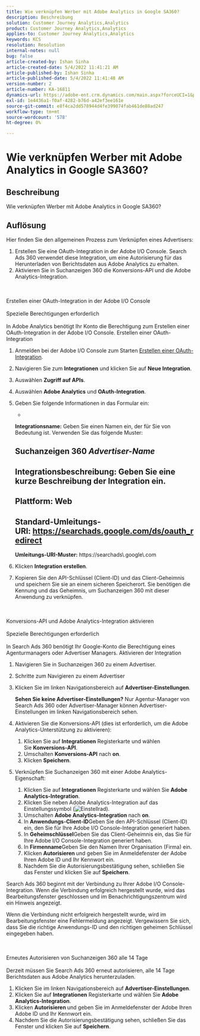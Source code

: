 ```yaml
---
title: Wie verknüpfen Werber mit Adobe Analytics in Google SA360?
description: Beschreibung
solution: Customer Journey Analytics,Analytics
product: Customer Journey Analytics,Analytics
applies-to: Customer Journey Analytics,Analytics
keywords: KCS
resolution: Resolution
internal-notes: null
bug: false
article-created-by: Ishan Sinha
article-created-date: 5/4/2022 11:41:21 AM
article-published-by: Ishan Sinha
article-published-date: 5/4/2022 11:41:48 AM
version-number: 2
article-number: KA-16811
dynamics-url: https://adobe-ent.crm.dynamics.com/main.aspx?forceUCI=1&pagetype=entityrecord&etn=knowledgearticle&id=2e22a71b-9fcb-ec11-a7b5-6045bd00db25
exl-id: 1e4436a1-f0af-4282-b76d-a42ef3ee161e
source-git-commit: e8f4ca2dd578944d4fe399074fab461de88ad247
workflow-type: tm+mt
source-wordcount: '578'
ht-degree: 0%

---
```


# Wie verknüpfen Werber mit Adobe Analytics in Google SA360?

## Beschreibung


Wie verknüpfen Werber mit Adobe Analytics in Google SA360?


## Auflösung


Hier finden Sie den allgemeinen Prozess zum Verknüpfen eines Advertisers:

1. Erstellen Sie eine OAuth-Integration in der Adobe I/O Console. Search Ads 360 verwendet diese Integration, um eine Autorisierung für das Herunterladen von Berichtsdaten aus Adobe Analytics zu erhalten.
2. Aktivieren Sie in Suchanzeigen 360 die Konversions-API und die Adobe Analytics-Integration.

<br><br>Erstellen einer OAuth-Integration in der Adobe I/O Console<br><br>Spezielle Berechtigungen erforderlich<br><br>
In Adobe Analytics benötigt Ihr Konto die Berechtigung zum Erstellen einer OAuth-Integration in der Adobe I/O Console.
Erstellen einer OAuth-Integration
1. Anmelden bei der Adobe I/O Console zum Starten [Erstellen einer OAuth-Integration](https://www.adobe.io/authentication/auth-methods.html#!AdobeDocs/adobeio-auth/master/AuthenticationOverview/OAuthIntegration.md).
2. Navigieren Sie zum <b>Integrationen</b> und klicken Sie auf <b>Neue Integration</b>.
3. Auswählen <b>Zugriff auf APIs</b>.
4. Auswählen <b>Adobe Analytics</b> und <b>OAuth-Integration</b>.
5. Geben Sie folgende Informationen in das Formular ein:

   - 





      <b>Integrationsname:</b> Geben Sie einen Namen ein, der für Sie von Bedeutung ist. Verwenden Sie das folgende Muster:



      Suchanzeigen 360 *Advertiser-Name*
   - 


      <b>Integrationsbeschreibung:</b> Geben Sie eine kurze Beschreibung der Integration ein.
   - 


      <b>Plattform:</b> Web
   - 


      <b>Standard-Umleitungs-URI:</b> https://searchads.google.com/ds/oauth_redirect
   - 


      <b>Umleitungs-URI-Muster:</b> https://searchads\\.google\\\.com
6. Klicken <b>Integration erstellen</b>.
7. Kopieren Sie den API-Schlüssel (Client-ID) und das Client-Geheimnis und speichern Sie sie an einem sicheren Speicherort. Sie benötigen die Kennung und das Geheimnis, um Suchanzeigen 360 mit dieser Anwendung zu verknüpfen.

<br><br>Konversions-API und Adobe Analytics-Integration aktivieren<br><br>Spezielle Berechtigungen erforderlich<br><br>
In Search Ads 360 benötigt Ihr Google-Konto die Berechtigung eines Agenturmanagers oder Advertiser Managers.
Aktivieren der Integration
1. Navigieren Sie in Suchanzeigen 360 zu einem Advertiser.
2. Schritte zum Navigieren zu einem Advertiser
3. Klicken Sie im linken Navigationsbereich auf <b>Advertiser-Einstellungen</b>.



   <b>Sehen Sie keine Advertiser-Einstellungen?</b> Nur Agentur-Manager von Search Ads 360 oder Advertiser-Manager können Advertiser-Einstellungen im linken Navigationsbereich sehen.
4. Aktivieren Sie die Konversions-API (dies ist erforderlich, um die Adobe Analytics-Unterstützung zu aktivieren):

   1. Klicken Sie auf <b>Integrationen</b> Registerkarte und wählen Sie <b>Konversions-API</b>.
   2. Umschalten <b>Konversions-API</b> nach <b>on</b>.
   3. Klicken <b>Speichern</b>.
5. Verknüpfen Sie Suchanzeigen 360 mit einer Adobe Analytics-Eigenschaft:

   1. Klicken Sie auf <b>Integrationen</b> Registerkarte und wählen Sie <b>Adobe Analytics-Integration</b>.
   2. Klicken Sie neben Adobe Analytics-Integration auf das Einstellungssymbol (![Einstellrad](https://lh3.googleusercontent.com/epGzW5mbor9RE_qz89J5G7pIHHCI0kfzQSMglH7hxWZlWkyoRtS1urgdIttMd71uOtk=w18 "Einstellrad")).
   3. Umschalten <b>Adobe Analytics-Integration</b> nach <b>on</b>.
   4. In <b>Anwendungs-Client-ID</b>Geben Sie den API-Schlüssel (Client-ID) ein, den Sie für Ihre Adobe I/O Console-Integration generiert haben.
   5. In <b>Geheimschlüssel</b>Geben Sie das Client-Geheimnis ein, das Sie für Ihre Adobe I/O Console-Integration generiert haben.
   6. In <b>Firmenname</b>Geben Sie den Namen Ihrer Organisation (Firma) ein.
   7. Klicken <b>Autorisieren </b>und geben Sie im Anmeldefenster der Adobe Ihren Adobe ID und Ihr Kennwort ein.
   8. Nachdem Sie die Autorisierungsbestätigung sehen, schließen Sie das Fenster und klicken Sie auf <b>Speichern</b>.


Search Ads 360 beginnt mit der Verbindung zu Ihrer Adobe I/O Console-Integration. Wenn die Verbindung erfolgreich hergestellt wurde, wird das Bearbeitungsfenster geschlossen und im Benachrichtigungszentrum wird ein Hinweis angezeigt.

Wenn die Verbindung nicht erfolgreich hergestellt wurde, wird im Bearbeitungsfenster eine Fehlermeldung angezeigt. Vergewissern Sie sich, dass Sie die richtige Anwendungs-ID und den richtigen geheimen Schlüssel eingegeben haben.


<br><br>Erneutes Autorisieren von Suchanzeigen 360 alle 14 Tage<br><br>
Derzeit müssen Sie Search Ads 360 erneut autorisieren, alle 14 Tage Berichtsdaten aus Adobe Analytics herunterzuladen.

1. Klicken Sie im linken Navigationsbereich auf <b>Advertiser-Einstellungen</b>.
2. Klicken Sie auf <b>Integrationen</b> Registerkarte und wählen Sie <b>Adobe Analytics-Integration</b>.
3. Klicken <b>Autorisieren </b>und geben Sie im Anmeldefenster der Adobe Ihren Adobe ID und Ihr Kennwort ein.
4. Nachdem Sie die Autorisierungsbestätigung sehen, schließen Sie das Fenster und klicken Sie auf <b>Speichern</b>.
